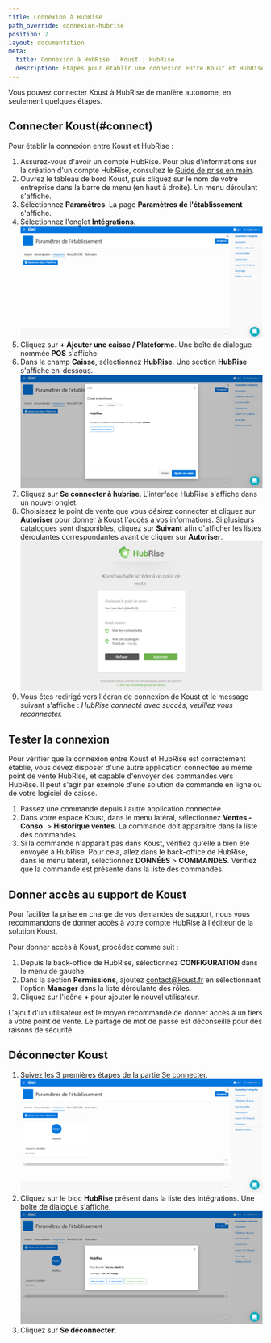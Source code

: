 ```yaml
---
title: Connexion à HubRise
path_override: connexion-hubrise
position: 2
layout: documentation
meta:
  title: Connexion à HubRise | Koust | HubRise
  description: Étapes pour établir une connexion entre Koust et HubRise. Connectez votre caisse et synchronisez vos données avec d'autres applications.
---
```


Vous pouvez connecter Koust à HubRise de manière autonome, en seulement quelques étapes.

## Connecter Koust(#connect)

Pour établir la connexion entre Koust et HubRise :

1. Assurez-vous d'avoir un compte HubRise. Pour plus d'informations sur la création d'un compte HubRise, consultez le [Guide de prise en main](/docs/get-started/).
1. Ouvrez le tableau de bord Koust, puis cliquez sur le nom de votre entreprise dans la barre de menu (en haut à droite). Un menu déroulant s'affiche.
1. Sélectionnez **Paramètres**. La page **Paramètres de l'établissement** s'affiche.
1. Sélectionnez l'onglet **Intégrations**.
   ![Connexion à HubRise - Onglet Intégrations](./images/001-koust-integration-tab.png)
1. Cliquez sur **+ Ajouter une caisse / Plateforme**. Une boîte de dialogue nommée **POS** s'affiche.
1. Dans le champ **Caisse**, sélectionnez **HubRise**. Une section **HubRise** s'affiche en-dessous.
   ![Connexion à HubRise - Se connecter](./images/002-koust-connection-modal.png)
1. Cliquez sur **Se connecter à hubrise**. L'interface HubRise s'affiche dans un nouvel onglet.
1. Choisissez le point de vente que vous désirez connecter et cliquez sur **Autoriser** pour donner à Koust l'accès à vos informations. Si plusieurs catalogues sont disponibles, cliquez sur **Suivant** afin d'afficher les listes déroulantes correspondantes avant de cliquer sur **Autoriser**.
   ![Connexion à HubRise - Choix du point de vente](./images/003-koust-choose-location.png)
1. Vous êtes redirigé vers l'écran de connexion de Koust et le message suivant s'affiche : _HubRise connecté avec succès, veuillez vous reconnecter._

## Tester la connexion

Pour vérifier que la connexion entre Koust et HubRise est correctement établie, vous devez disposer d'une autre application connectée au même point de vente HubRise, et capable d'envoyer des commandes vers HubRise. Il peut s'agir par exemple d'une solution de commande en ligne ou de votre logiciel de caisse.

1. Passez une commande depuis l'autre application connectée.
1. Dans votre espace Koust, dans le menu latéral, sélectionnez **Ventes - Conso.** > **Historique ventes**. La commande doit apparaître dans la liste des commandes.
1. Si la commande n'apparaît pas dans Koust, vérifiez qu'elle a bien été envoyée à HubRise. Pour cela, allez dans le back-office de HubRise, dans le menu latéral, sélectionnez **DONNÉES** > **COMMANDES**. Vérifiez que la commande est présente dans la liste des commandes.

## Donner accès au support de Koust

Pour faciliter la prise en charge de vos demandes de support, nous vous recommandons de donner accès à votre compte HubRise à l'éditeur de la solution Koust.

Pour donner accès à Koust, procédez comme suit :

1. Depuis le back-office de HubRise, sélectionnez **CONFIGURATION** dans le menu de gauche.
1. Dans la section **Permissions**, ajoutez contact@koust.fr en sélectionnant l'option **Manager** dans la liste déroulante des rôles.
1. Cliquez sur l'icône **+** pour ajouter le nouvel utilisateur.

L'ajout d'un utilisateur est le moyen recommandé de donner accès à un tiers à votre point de vente. Le partage de mot de passe est déconseillé pour des raisons de sécurité.

## Déconnecter Koust

1. Suivez les 3 premières étapes de la partie [Se connecter](/apps/koust/connexion-hubrise#connect).
   ![Connexion à HubRise - Onglet Intégrations après connexion](./images/004-koust-connected.png)
1. Cliquez sur le bloc **HubRise** présent dans la liste des intégrations. Une boîte de dialogue s'affiche.
   ![Connexion à HubRise - Se déconnecter](./images/005-koust-hubrise-information.png)
1. Cliquez sur **Se déconnecter**.
